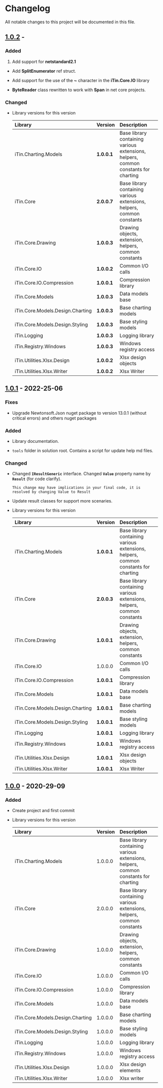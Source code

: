﻿# Changelog

All notable changes to this project will be documented in this file.

## [1.0.2] - 

### Added

 1. Add support for **netstandard2.1** 
 
   - Add **SplitEnumerator** ref struct.
   
   - Add support for the use of the **~** character in the **iTin.Core.IO** library

   - **ByteReader** class rewritten to work with **Span** in net core projects.

### Changed

 - Library versions for this version
  
    | Library | Version | Description |
    |:------|:------|:----------|
    | iTin.Charting.Models | **1.0.0.1** | Base library containing various extensions, helpers, common constants for charting |
    | iTin.Core | **2.0.0.7** | Base library containing various extensions, helpers, common constants |
    | iTin.Core.Drawing | **1.0.0.3** | Drawing objects, extension, helpers, common constants |
    | iTin.Core.IO | **1.0.0.2** | Common I/O calls |
    | iTin.Core.IO.Compression | **1.0.0.1** | Compression library |
    | iTin.Core.Models | **1.0.0.3** | Data models base |
    | iTin.Core.Models.Design.Charting | **1.0.0.3** | Base charting models |
    | iTin.Core.Models.Design.Styling | **1.0.0.3** | Base styling models |
    | iTin.Logging | **1.0.0.3** | Logging library |
    | iTin.Registry.Windows | **1.0.0.3** | Windows registry access |
    | iTin.Utilities.Xlsx.Design | **1.0.0.2** | Xlsx design objects |
    | iTin.Utilities.Xlsx.Writer | **1.0.0.2** | Xlsx Writer |

## [1.0.1] - 2022-25-06 

### Fixes

 - Upgrade Newtonsoft.Json nuget package to version 13.0.1 (without critical errors) and others nuget packages

### Added

 - Library documentation.
 
 - ```tools``` folder in solution root. Contains a script for update help md files.

### Changed
  
 - Changed **```IResultGeneric```** interface. Changed **```Value```** property name by **```Result```** (for code clarify).
 
       This change may have implications in your final code, it is resolved by changing Value to Result

 - Update result classes for support more scenaries.
 
 - Library versions for this version
  
    | Library | Version | Description |
    |:------|:------|:----------|
    | iTin.Charting.Models | **1.0.0.1** | Base library containing various extensions, helpers, common constants for charting |
    | iTin.Core | **2.0.0.3** | Base library containing various extensions, helpers, common constants |
    | iTin.Core.Drawing | **1.0.0.1** | Drawing objects, extension, helpers, common constants |
    | iTin.Core.IO | 1.0.0.0 | Common I/O calls |
    | iTin.Core.IO.Compression | **1.0.0.1** | Compression library |
    | iTin.Core.Models | **1.0.0.1** | Data models base |
    | iTin.Core.Models.Design.Charting | **1.0.0.1** | Base charting models |
    | iTin.Core.Models.Design.Styling | **1.0.0.1** | Base styling models |
    | iTin.Logging | **1.0.0.1** | Logging library |
    | iTin.Registry.Windows | **1.0.0.1** | Windows registry access |
    | iTin.Utilities.Xlsx.Design | **1.0.0.1** | Xlsx design objects |
    | iTin.Utilities.Xlsx.Writer | **1.0.0.1** | Xlsx Writer |


## [1.0.0] - 2020-29-09

### Added

 - Create project and first commit

 - Library versions for this version
   
    | Library | Version | Description |
    |:------|:------|:----------|
    | iTin.Charting.Models | 1.0.0.0 | Base library containing various extensions, helpers, common constants for charting |
    | iTin.Core | 2.0.0.0 | Base library containing various extensions, helpers, common constants |
    | iTin.Core.Drawing | 1.0.0.0 | Drawing objects, extension, helpers, common constants |
    | iTin.Core.IO | 1.0.0.0 | Common I/O calls |
    | iTin.Core.IO.Compression | 1.0.0.0 | Compression library |
    | iTin.Core.Models | 1.0.0.0 | Data models base |
    | iTin.Core.Models.Design.Charting | 1.0.0.0 | Base charting models |
    | iTin.Core.Models.Design.Styling | 1.0.0.0 | Base styling models |
    | iTin.Logging | 1.0.0.0 | Logging library |
    | iTin.Registry.Windows | 1.0.0.0 | Windows registry access |
    | iTin.Utilities.Xlsx.Design | 1.0.0.0 | Xlsx design elements |
    | iTin.Utilities.Xlsx.Writer | 1.0.0.0 | Xlsx writer |

[1.0.2]: https://github.com/iAJTin/iXlsxWriter/releases/tag/v1.0.2
[1.0.1]: https://github.com/iAJTin/iXlsxWriter/releases/tag/v1.0.1
[1.0.0]: https://github.com/iAJTin/iXlsxWriter/releases/tag/v1.0.0

